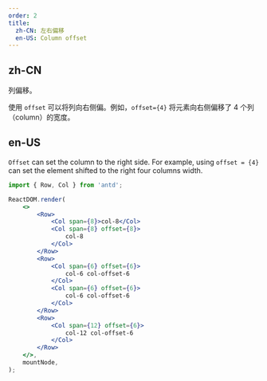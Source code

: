 ```yaml
---
order: 2
title:
  zh-CN: 左右偏移
  en-US: Column offset
---
```


## zh-CN

列偏移。

使用 `offset` 可以将列向右侧偏。例如，`offset={4}` 将元素向右侧偏移了 4 个列（column）的宽度。

## en-US

`Offset` can set the column to the right side. For example, using `offset = {4}` can set the element shifted to the right four columns width.

```jsx
import { Row, Col } from 'antd';

ReactDOM.render(
	<>
		<Row>
			<Col span={8}>col-8</Col>
			<Col span={8} offset={8}>
				col-8
			</Col>
		</Row>
		<Row>
			<Col span={6} offset={6}>
				col-6 col-offset-6
			</Col>
			<Col span={6} offset={6}>
				col-6 col-offset-6
			</Col>
		</Row>
		<Row>
			<Col span={12} offset={6}>
				col-12 col-offset-6
			</Col>
		</Row>
	</>,
	mountNode,
);
```
